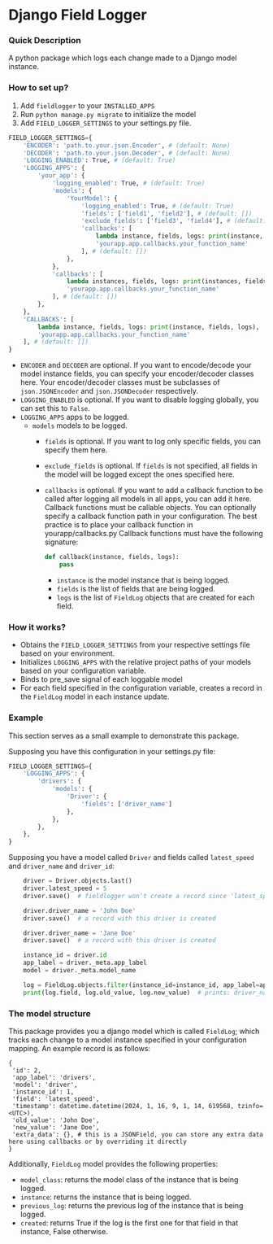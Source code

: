 # Django Field Logger

### Quick Description
A python package which logs each change made to a Django model instance.

### How to set up?
1) Add ```fieldlogger``` to your ```INSTALLED_APPS```
2) Run ```python manage.py migrate``` to initialize the model
3) Add ```FIELD_LOGGER_SETTINGS``` to your settings.py file.

```python
FIELD_LOGGER_SETTINGS={
    'ENCODER': 'path.to.your.json.Encoder', # (default: None)
    'DECODER': 'path.to.your.json.Decoder', # (default: None)
    'LOGGING_ENABLED': True, # (default: True)
    'LOGGING_APPS': {
        'your_app': {
            'logging_enabled': True, # (default: True)
            'models': {
                'YourModel': {
                    'logging_enabled': True, # (default: True)
                    'fields': ['field1', 'field2'], # (default: [])
                    'exclude_fields': ['field3', 'field4'], # (default: [])
                    'callbacks': [
                        lambda instance, fields, logs: print(instance, fields, logs),
                        'yourapp.app.callbacks.your_function_name'
                    ], # (default: [])
                },
            },
            'callbacks': [
                lambda instances, fields, logs: print(instances, fields, logs),
                'yourapp.app.callbacks.your_function_name'
            ], # (default: [])
        },
    },
    'CALLBACKS': [
        lambda instance, fields, logs: print(instance, fields, logs),
        'yourapp.app.callbacks.your_function_name'
    ], # (default: [])
}

```

- ```ENCODER``` and ```DECODER``` are optional. If you want to encode/decode your model instance fields, you can specify your encoder/decoder
    classes here. Your encoder/decoder classes must be subclasses of ```json.JSONEncoder``` and ```json.JSONDecoder``` respectively.
- ```LOGGING_ENABLED``` is optional. If you want to disable logging globally, you can set this to ```False```.
- ```LOGGING_APPS``` apps to be logged.
    - ```models``` models to be logged.
        - ```fields``` is optional. If you want to log only specific fields, you can specify them here.
        - ```exclude_fields``` is optional. If ```fields``` is not specified, all fields in the model will be logged except the ones specified here.
        - ```callbacks``` is optional. If you want to add a callback function to be called after logging all models in all apps, you can add it here.
            Callback functions must be callable objects. You can optionally specify a callback function path in your configuration.
            The best practice is to place your callback function in yourapp/callbacks.py
            Callback functions must have the following signature:
            ```python
            def callback(instance, fields, logs):
                pass
            ```

            - ```instance``` is the model instance that is being logged.
            - ```fields``` is the list of fields that are being logged.
            - ```logs``` is the list of ```FieldLog``` objects that are created for each field.


### How it works?

- Obtains the ```FIELD_LOGGER_SETTINGS``` from your respective settings file based
  on your environment.
- Initializes ```LOGGING_APPS``` with the relative project paths of your
  models based on your configuration variable.
- Binds to pre_save signal of each loggable model
- For each field specified in the configuration variable, creates a record in
  the ```FieldLog``` model in each instance update.

### Example

This section serves as a small example to demonstrate this package.

Supposing you have this configuration in your settings.py file:

```python
FIELD_LOGGER_SETTINGS={
    'LOGGING_APPS': {
        'drivers': {
            'models': {
                'Driver': {
                    'fields': ['driver_name']
                },
            },
        },
    },
}
```

Supposing you have a model called ```Driver``` and fields called ```latest_speed``` and ```driver_name``` and ```driver_id```:
    
```python
    driver = Driver.objects.last()
    driver.latest_speed = 5
    driver.save()  # fieldlogger won't create a record since 'latest_speed' was not among the loggable fields

    driver.driver_name = 'John Doe'
    driver.save()  # a record with this driver is created

    driver.driver_name = 'Jane Doe'
    driver.save()  # a record with this driver is created

    instance_id = driver.id
    app_label = driver._meta.app_label
    model = driver._meta.model_name

    log = FieldLog.objects.filter(instance_id=instance_id, app_label=app_label, table_name=model).last()
    print(log.field, log.old_value, log.new_value)  # prints: driver_name John Doe Jane Doe
```

### The model structure

This package provides you a django model which is called ```FieldLog```; which tracks each change to a model 
instance specified in your configuration mapping. An example record is as
follows:

```
{
 'id': 2,
 'app_label': 'drivers',
 'model': 'driver',
 'instance_id': 1,
 'field': 'latest_speed',
 'timestamp': datetime.datetime(2024, 1, 16, 9, 1, 14, 619568, tzinfo=<UTC>),
 'old_value': 'John Doe',
 'new_value': 'Jane Doe',
 'extra_data': {}, # this is a JSONField, you can store any extra data here using callbacks or by overriding it directly
}

```

Additionally, ```FieldLog``` model provides the following properties:

- ```model_class```: returns the model class of the instance that is being logged.
- ```instance```: returns the instance that is being logged.
- ```previous_log```: returns the previous log of the instance that is being logged.
- ```created```: returns True if the log is the first one for that field in that instance, False otherwise.
